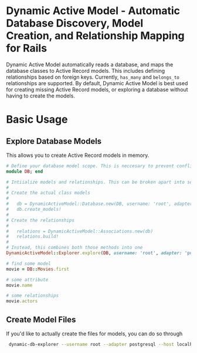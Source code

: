 # Dynamic Active Model - Automatic Database Discovery, Model Creation, and Relationship Mapping for Rails

Dynamic Active Model automatically reads a database, and maps the database classes to Active Record models. This includes defining relationships based on foreign keys. Currently, `has_many` and `belongs_to` relationships are supported. By default, Dynamic Active Model is best used for creating missing Active Record models, or exploring a database without having to create the models.

# Basic Usage

## Explore Database Models
This allows you to create Active Record models in memory.

```ruby
# Define your database model scope. This is neccesary to prevent conflicts.
module DB; end

# Intiialize models and relationships. This can be broken apart into separate calls if you'd like.
#
# Create the actual class models
#
#   db = DynamicActiveModel::Database.new(DB, username: 'root', adapter: 'postgresql', database: 'rails_development', password: 'password')
#   db.create_models!
#
# Create the relationships
#
#   relations = DynamicActiveModel::Associations.new(db)
#   relations.build!
#
# Instead, this combines both those methods into one
DynamicActiveModel::Explorer.explore(DB, username: 'root', adapter: 'postgresql', database: 'rails_development', password: 'password')

# find some model
movie = DB::Movies.first

# some attribute
movie.name

# some relationships
movie.actors
```

## Create Model Files
If you'd like to actually create the files for models, you can do so through

```bash
 dynamic-db-explorer --username root --adapter postgresql --host localhost --database rails_development --password password --create-class-files /path/to/folder/for/model/files
 ```
